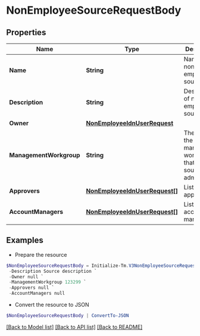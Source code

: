 # NonEmployeeSourceRequestBody
## Properties

Name | Type | Description | Notes
------------ | ------------- | ------------- | -------------
**Name** | **String** | Name of non-employee source. | 
**Description** | **String** | Description of non-employee source. | 
**Owner** | [**NonEmployeeIdnUserRequest**](NonEmployeeIdnUserRequest.md) |  | 
**ManagementWorkgroup** | **String** | The ID for the management workgroup that contains source sub-admins | [optional] 
**Approvers** | [**NonEmployeeIdnUserRequest[]**](NonEmployeeIdnUserRequest.md) | List of approvers. | [optional] 
**AccountManagers** | [**NonEmployeeIdnUserRequest[]**](NonEmployeeIdnUserRequest.md) | List of account managers. | [optional] 

## Examples

- Prepare the resource
```powershell
$NonEmployeeSourceRequestBody = Initialize-Tm.V3NonEmployeeSourceRequestBody  -Name Retail `
 -Description Source description `
 -Owner null `
 -ManagementWorkgroup 123299 `
 -Approvers null `
 -AccountManagers null
```

- Convert the resource to JSON
```powershell
$NonEmployeeSourceRequestBody | ConvertTo-JSON
```

[[Back to Model list]](../README.md#documentation-for-models) [[Back to API list]](../README.md#documentation-for-api-endpoints) [[Back to README]](../README.md)

